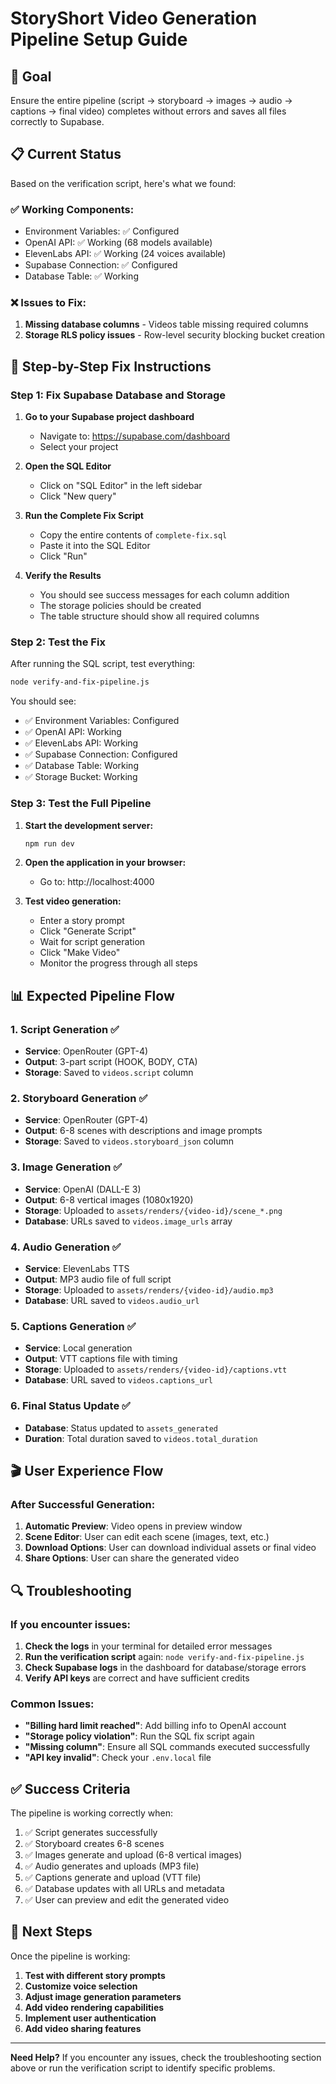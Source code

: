 # StoryShort Video Generation Pipeline Setup Guide

## 🎯 **Goal**
Ensure the entire pipeline (script → storyboard → images → audio → captions → final video) completes without errors and saves all files correctly to Supabase.

## 📋 **Current Status**
Based on the verification script, here's what we found:

### ✅ **Working Components:**
- Environment Variables: ✅ Configured
- OpenAI API: ✅ Working (68 models available)
- ElevenLabs API: ✅ Working (24 voices available)
- Supabase Connection: ✅ Configured
- Database Table: ✅ Working

### ❌ **Issues to Fix:**
1. **Missing database columns** - Videos table missing required columns
2. **Storage RLS policy issues** - Row-level security blocking bucket creation

## 🔧 **Step-by-Step Fix Instructions**

### **Step 1: Fix Supabase Database and Storage**

1. **Go to your Supabase project dashboard**
   - Navigate to: https://supabase.com/dashboard
   - Select your project

2. **Open the SQL Editor**
   - Click on "SQL Editor" in the left sidebar
   - Click "New query"

3. **Run the Complete Fix Script**
   - Copy the entire contents of `complete-fix.sql`
   - Paste it into the SQL Editor
   - Click "Run"

4. **Verify the Results**
   - You should see success messages for each column addition
   - The storage policies should be created
   - The table structure should show all required columns

### **Step 2: Test the Fix**

After running the SQL script, test everything:

```bash
node verify-and-fix-pipeline.js
```

You should see:
- ✅ Environment Variables: Configured
- ✅ OpenAI API: Working
- ✅ ElevenLabs API: Working
- ✅ Supabase Connection: Configured
- ✅ Database Table: Working
- ✅ Storage Bucket: Working

### **Step 3: Test the Full Pipeline**

1. **Start the development server:**
   ```bash
   npm run dev
   ```

2. **Open the application in your browser:**
   - Go to: http://localhost:4000

3. **Test video generation:**
   - Enter a story prompt
   - Click "Generate Script"
   - Wait for script generation
   - Click "Make Video"
   - Monitor the progress through all steps

## 📊 **Expected Pipeline Flow**

### **1. Script Generation** ✅
- **Service**: OpenRouter (GPT-4)
- **Output**: 3-part script (HOOK, BODY, CTA)
- **Storage**: Saved to `videos.script` column

### **2. Storyboard Generation** ✅
- **Service**: OpenRouter (GPT-4)
- **Output**: 6-8 scenes with descriptions and image prompts
- **Storage**: Saved to `videos.storyboard_json` column

### **3. Image Generation** ✅
- **Service**: OpenAI (DALL-E 3)
- **Output**: 6-8 vertical images (1080x1920)
- **Storage**: Uploaded to `assets/renders/{video-id}/scene_*.png`
- **Database**: URLs saved to `videos.image_urls` array

### **4. Audio Generation** ✅
- **Service**: ElevenLabs TTS
- **Output**: MP3 audio file of full script
- **Storage**: Uploaded to `assets/renders/{video-id}/audio.mp3`
- **Database**: URL saved to `videos.audio_url`

### **5. Captions Generation** ✅
- **Service**: Local generation
- **Output**: VTT captions file with timing
- **Storage**: Uploaded to `assets/renders/{video-id}/captions.vtt`
- **Database**: URL saved to `videos.captions_url`

### **6. Final Status Update** ✅
- **Database**: Status updated to `assets_generated`
- **Duration**: Total duration saved to `videos.total_duration`

## 🎬 **User Experience Flow**

### **After Successful Generation:**
1. **Automatic Preview**: Video opens in preview window
2. **Scene Editor**: User can edit each scene (images, text, etc.)
3. **Download Options**: User can download individual assets or final video
4. **Share Options**: User can share the generated video

## 🔍 **Troubleshooting**

### **If you encounter issues:**

1. **Check the logs** in your terminal for detailed error messages
2. **Run the verification script** again: `node verify-and-fix-pipeline.js`
3. **Check Supabase logs** in the dashboard for database/storage errors
4. **Verify API keys** are correct and have sufficient credits

### **Common Issues:**

- **"Billing hard limit reached"**: Add billing info to OpenAI account
- **"Storage policy violation"**: Run the SQL fix script again
- **"Missing column"**: Ensure all SQL commands executed successfully
- **"API key invalid"**: Check your `.env.local` file

## ✅ **Success Criteria**

The pipeline is working correctly when:

1. ✅ Script generates successfully
2. ✅ Storyboard creates 6-8 scenes
3. ✅ Images generate and upload (6-8 vertical images)
4. ✅ Audio generates and uploads (MP3 file)
5. ✅ Captions generate and upload (VTT file)
6. ✅ Database updates with all URLs and metadata
7. ✅ User can preview and edit the generated video

## 🎉 **Next Steps**

Once the pipeline is working:

1. **Test with different story prompts**
2. **Customize voice selection**
3. **Adjust image generation parameters**
4. **Add video rendering capabilities**
5. **Implement user authentication**
6. **Add video sharing features**

---

**Need Help?** If you encounter any issues, check the troubleshooting section above or run the verification script to identify specific problems. 